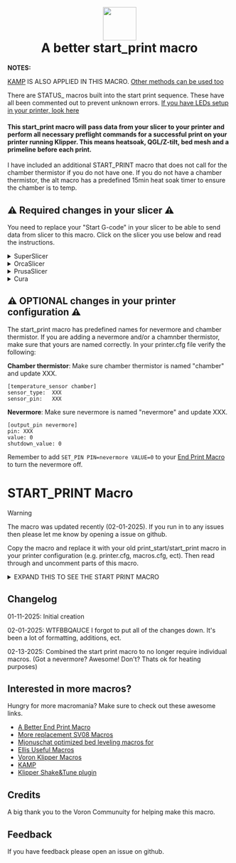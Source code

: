 <h1 align="center">
  <br>
  <img src="img/start.png" width="75""></a>
  <br>
    A better start_print macro
  <br>
</h1>

<b>NOTES:</b>

[KAMP](https://github.com/kyleisah/Klipper-Adaptive-Meshing-Purging) IS ALSO APPLIED IN THIS MACRO. [Other methods can be used too](https://www.printables.com/model/1035759-adaptive-purge-for-any-3d-printer-using-slicer-var)

There are STATUS_ macros built into the start print sequence. These have all been commented out to prevent unknown errors. [If you have LEDs setup in your printer, look here](https://github.com/julianschill/klipper-led_effect)

<h4>This start_print macro will pass data from your slicer to your printer and perform all necessary preflight commands for a successful print on your printer running Klipper. This means heatsoak, QGL/Z-tilt, bed mesh and a primeline before each print.</h4>

<p>I have included an additional START_PRINT macro that does not call for the chamber thermistor if you do not have one. If you do not have a chamber thermistor, the alt macro has a predefined 15min heat soak timer to ensure the chamber is to temp.</p>

## :warning: Required changes in your slicer :warning:
You need to replace your "Start G-code" in your slicer to be able to send data from slicer to this macro. Click on the slicer you use below and read the instructions.

<details>
<summary>SuperSlicer</summary>
In Superslicer go to "Printer settings" -> "Custom g-code" -> "Start G-code" and update it to:

```
M104 S0 ; Stops OrcaSlicer from sending temp waits separately
M140 S0
START_PRINT EXTRUDER=[first_layer_temperature] BED=[first_layer_bed_temperature] CHAMBER=[chamber_temperature] MATERIAL=[filament_type]
```
</details>
<details>
<summary>OrcaSlicer</summary>
In OrcaSlicer go to "Printer settings" -> "Machine start g-code" and update it to:

```
M104 S0 ; Stops OrcaSlicer from sending temp waits separately
M140 S0
START_PRINT EXTRUDER=[first_layer_temperature] BED=[first_layer_bed_temperature] CHAMBER=[chamber_temperature] MATERIAL=[filament_type]
```
</details>
<details>
<summary>PrusaSlicer</summary>

In PrusaSlicer go to "Printer settings" -> "Custom g-code" -> "Start G-code" and update it to:

```
M104 S0 ; Stops PrusaSlicer from sending temp waits separately
M140 S0
start_print EXTRUDER=[first_layer_temperature[initial_extruder]] BED=[first_layer_bed_temperature] CHAMBER=[chamber_temperature] MATERIAL=[filament_vendor]
```
</details>
<details>
<summary>Cura</summary>

In Cura go to "Settings" -> "Printer" -> "Manage printers" -> "Machine settings" -> "Start G-code" and update it to:

```
start_print EXTRUDER={material_print_temperature_layer_0} BED={material_bed_temperature_layer_0} CHAMBER={build_volume_temperature} MATERIAL={material_type}
```
</details>

## :warning: OPTIONAL changes in your printer configuration :warning:

The start_print macro has predefined names for nevermore and chamber thermistor. If you are adding a nevermore and/or a chamnber thermistor, make sure that yours are named correctly. In your printer.cfg file verify the following:

**Chamber thermistor**:
Make sure chamber thermistor is named "chamber" and update XXX.

```
[temperature_sensor chamber]
sensor_type:  XXX
sensor_pin:   XXX
```

**Nevermore**:
Make sure nevermore is named "nevermore" and update XXX.

```
[output_pin nevermore]
pin: XXX
value: 0
shutdown_value: 0
```

Remember to add ```SET_PIN PIN=nevermore VALUE=0``` to your [End Print Macro](https://github.com/ss1gohan13/A-Better-End-Print-Macro) to turn the nevermore off.

# START_PRINT Macro

> [!WARNING]  
> The macro was updated recently (02-01-2025). If you run in to any issues then please let me know by opening a issue on github.

Copy the macro and replace it with your old print_start/start_print macro in your printer configuration (e.g. printer.cfg, macros.cfg, ect). Then read through and uncomment parts of this macro.

<details>
<summary>EXPAND THIS TO SEE THE START PRINT MACRO</summary>
  
```
#####################################################################
#------------------- A better start_print macro --------------------#
#####################################################################

[gcode_macro START_PRINT]
gcode:
    # This part fetches data from your slicer, such as bed temp, extruder temp, chamber temp, and the size of your printer.
    {% set target_bed = params.BED|int %}
    {% set target_extruder = params.EXTRUDER|int %}
    {% set target_chamber = params.CHAMBER|default("40")|int %}
    {% set x_wait = printer.toolhead.axis_maximum.x|float / 2 %}
    {% set y_wait = printer.toolhead.axis_maximum.y|float / 2 %}

    # Homes the printer, sets absolute positioning, and updates the Stealthburner LEDs.
    #STATUS_HOMING

    {% if not 'xyz' in printer.toolhead.homed_axes %}
        # If not fully homed, check if X and Y are homed
        {% if not ('x' in printer.toolhead.homed_axes and 'y' in printer.toolhead.homed_axes) %}
            # If X or Y not homed, do full homing
            G28
        {% else %}
            # If only X and Y are homed, check if Z is homed
            {% if not 'z' in printer.toolhead.homed_axes %}
                # If Z is not homed, home Z
                G28 Z
            {% endif %}
        {% endif %}
    {% endif %}
                
    G90                                                             # Use absolute/relative coordinates
    M400                                                            # Wait for current moves to finish
    CLEAR_PAUSE                                                     # Clear any existing pause state

    # Uncomment for bed mesh (1 of 2)
    BED_MESH_CLEAR                                                  # Clears old saved bed mesh (if any)

    # Checks if the bed temp is higher than 90C - if so, then trigger a heat soak.
    {% if params.BED|int > 90 %}
        M117 Bed: {target_bed}C                                     # Display bed temperature
        #STATUS_HEATING                                             # Sets SB-LEDs to heating-mode
        M106 S255                                                   # Turns on the PT-fan
        # Conditional check for nevermore pin
        {% if 'nevermore' in printer.configfile.settings %}
            SET_PIN PIN=nevermore VALUE=1                           # Turns on the Nevermore
        {% endif %}
        G1 X{x_wait} Y{y_wait} Z15 F9000                          # Go to the center of the bed
        M190 S{target_bed}                                         # Sets the target temp for the bed
        M117 Heatsoak: {target_chamber}C                           # Display heatsoak info
        # Conditional check for chamber thermistor
        {% if printer["temperature_sensor chamber"] is defined %}
            TEMPERATURE_WAIT SENSOR="temperature_sensor chamber" MINIMUM={target_chamber}   # Waits for the chamber to reach the desired temp
        {% else %}
            G4 P900000                                             # Wait 15 minutes for heatsoak
        {% endif %}

    # If the bed temp is not over 90c, then handle soak based on material
    {% else %}
        M117 Bed: {target_bed}C                                    # Display bed temperature
        #STATUS_HEATING                                            # Sets SB-leds to heating-mode
        G1 X{x_wait} Y{y_wait} Z15 F9000                         # Go to center of the bed
        M190 S{target_bed}                                        # Sets the target temp for the bed
        
        # Material-based soak times with variant handling
        {% set raw_material = params.MATERIAL|default("PLA")|string|upper %}
        
        # Extract base material type by handling variants
        {% set material = namespace(type="") %}
        {% if "PLA" in raw_material %}
            {% set material.type = "PLA" %}
        {% elif "PETG" in raw_material %}
            {% set material.type = "PETG" %}
        {% elif "TPU" in raw_material or "TPE" in raw_material %}
            {% set material.type = "TPU" %}
        {% elif "PVA" in raw_material %}
            {% set material.type = "PVA" %}
        {% elif "HIPS" in raw_material %}
            {% set material.type = "HIPS" %}
        {% else %}
            {% set material.type = raw_material %}
        {% endif %}

        # Define soak times
        {% set soak_time = {
            "PLA": 180000,    # 3 minutes - Standard PLA soak time
            "PETG": 240000,   # 4 minutes - PETG needs slightly longer to stabilize
            "TPU": 180000,    # 3 minutes - TPU/TPE materials
            "PVA": 180000,    # 3 minutes - Support material, similar to PLA
            "HIPS": 240000    # 4 minutes - When used as support/primary under 90C
        }[material.type]|default(300000) %}    # Default to 5 minutes if material not found
        
        M117 Soak: {soak_time/60000|int}min ({raw_material})      # Display soak time and material
        G4 P{soak_time}                                           # Execute soak timer
    {% endif %}

    # Conditional method for Z_TILT_ADJUST and QUAD_GANTRY_LEVEL
    {% if 'z_tilt' in printer %}
        {% if not printer.z_tilt.applied %}
            #STATUS_LEVELING                                       # Sets SB-LEDs to leveling-mode
            M117 Z-tilt adjust                                    # Display Z-tilt adjustment
            Z_TILT_ADJUST                                         # Levels the buildplate via z_tilt_adjust
            G28 Z                                                 # Homes Z again after z_tilt_adjust
        {% endif %}
    {% elif 'quad_gantry_level' in printer %}
        {% if not printer.quad_gantry_level.applied %}
            #STATUS_LEVELING                                      # Sets SB-LEDs to leveling-mode
            M117 QGL                                             # Display QGL status
            QUAD_GANTRY_LEVEL                                    # Levels the gantry
            #STATUS_HOMING                                        # Sets SB-LEDs to homing-mode
            G28 Z                                                # Homes Z again after QGL
        {% endif %}
    {% endif %}

    # Heating the nozzle to 150C. This helps with getting a correct Z-home
    #STATUS_HEATING                                              # Sets SB-LEDs to heating-mode
    M117 Hotend: 150C                                           # Display hotend temperature
    M109 S150                                                   # Heats the nozzle to 150C

    #STATUS_CLEANING                                             # Sets SB-LEDs to cleaning-mode
    CLEAN_NOZZLE EXTRUDER={target_extruder}                    # Clean nozzle before printing

    #STATUS_COOLING                                              # Sets SB-LEDs to cooling-mode
    #M109 S150                                                   # Heats the nozzle to 150C

    #M117 Tappy Tap                                             # Display tappy tap message
    #PROBE_EDDY_NG_TAP                                          # See: https://hackmd.io/yEF4CEntSHiFTj230CdD0Q

    SMART_PARK                                                  # Parks the toolhead near the beginning of the print

    # Uncomment for bed mesh (2 of 2)
    #STATUS_MESHING                                             # Sets SB-LEDs to bed mesh-mode
    M117 Bed mesh                                              # Display bed mesh status
    BED_MESH_CALIBRATE ADAPTIVE=1                              # Starts bed mesh

    M400                                                       # Wait for current moves to finish

    SMART_PARK                                                 # KAMP smart park

    # Heats up the nozzle to target via data from the slicer
    M117 Hotend: {target_extruder}C                           # Display target hotend temperature
    #STATUS_HEATING                                            # Sets SB-LEDs to heating-mode
    M107                                                      # Turns off part cooling fan
    M109 S{target_extruder}                                  # Heats the nozzle to printing temp
    
    # Gets ready to print by doing a purge line and updating the SB-LEDs
    M117 The purge...                                         # Display purge status
    #STATUS_CLEANING                                          # Sets SB-LEDs to cleaning-mode
    LINE_PURGE                                               # KAMP line purge

    M117 Printer goes brrr                                   # Display print starting
    
    #STATUS_PRINTING                                          # Sets SB-LEDs to printing-mode
```
</details>

## Changelog

01-11-2025: Initial creation 

02-01-2025: WTFBBQAUCE I forgot to put all of the changes down. It's been a lot of formatting, additions, ect. 

02-13-2025: Combined the start print macro to no longer require individual macros. (Got a nevermore? Awesome! Don't? Thats ok for heating purposes)

## Interested in more macros?

Hungry for more macromania? Make sure to check out these awesome links.

- [A Better End Print Macro](https://github.com/ss1gohan13/A-Better-End-Print-Macro)
- [More replacement SV08 Macros](https://github.com/ss1gohan13/SV08-Replacement-Macros)
- [Mjonuschat optimized bed leveling macros for](https://mjonuschat.github.io/voron-mods/docs/guides/optimized-bed-leveling-macros/)
- [Ellis Useful Macros](https://ellis3dp.com/Print-Tuning-Guide/articles/index_useful_macros.html)
- [Voron Klipper Macros](https://github.com/The-Conglomerate/Voron-Klipper-Common/)
- [KAMP](https://github.com/kyleisah/Klipper-Adaptive-Meshing-Purging)
- [Klipper Shake&Tune plugin](https://github.com/Frix-x/klippain-shaketune)


## Credits

A big thank you to the Voron Communuity for helping make this macro. 

## Feedback

If you have feedback please open an issue on github.
